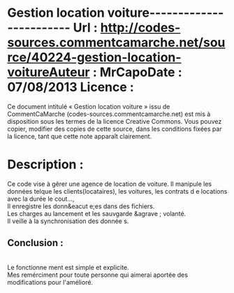 Gestion location voiture------------------------
Url     : http://codes-sources.commentcamarche.net/source/40224-gestion-location-voitureAuteur  : MrCapoDate    : 07/08/2013
Licence :
=========

Ce document intitulé « Gestion location voiture » issu de CommentCaMarche
(codes-sources.commentcamarche.net) est mis à disposition sous les termes de
la licence Creative Commons. Vous pouvez copier, modifier des copies de cette
source, dans les conditions fixées par la licence, tant que cette note
apparaît clairement.

Description :
=============

Ce code vise &agrave; g&ecirc;rer une agence de location de voiture. Il manipule
 les donn&eacute;es telque les clients(locataires), les voitures, les contrats d
e locations avec la dur&eacute;e le cout...,
<br />Il enregistre les donn&eacut
e;es dans des fichiers.
<br />Les charges au lancement et les sauvgarde &agrave
; volant&eacute;.
<br />Il veille &agrave; la synchronisation des donn&eacute;e
s.
<br /><a name='conclusion'></a><h2> Conclusion : </h2>

<br />Le fonctionne
ment est simple et explicite.
<br />Mes rem&eacute;rciment pour toute personne 
qui aimerai aport&eacute;e des modifications pour l'am&eacute;lior&eacute;.
